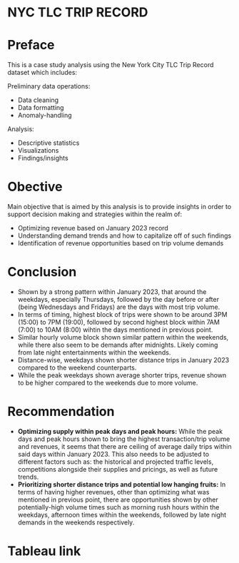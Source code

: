 # NYC TLC TRIP RECORD

# Preface
This is a case study analysis using the New York City TLC Trip Record dataset which includes:

Preliminary data operations:
- Data cleaning
- Data formatting
- Anomaly-handling

Analysis:
- Descriptive statistics
- Visualizations
- Findings/insights

# Obective
Main objective that is aimed by this analysis is to provide insights in order to support decision making and strategies within the realm of: 
- Optimizing revenue based on January 2023 record 
- Understanding demand trends and how to capitalize off of such findings
- Identification of revenue opportunities based on trip volume demands

# Conclusion
- Shown by a strong pattern within January 2023, that around the weekdays, especially Thursdays, followed by the day before or after (being Wednesdays and Fridays) are the days with most trip volume.
- In terms of timing, highest block of trips were shown to be around 3PM (15:00) to 7PM (19:00), followed by second highest block within 7AM (7:00) to 10AM (8:00) wihtin the days mentioned in previous point.
- Similar hourly volume block shown similar pattern within the weekends, while there also seem to be demands after midnights. Likely coming from late night entertainments within the weekends.
- Distance-wise, weekdays shown shorter distance trips in January 2023 compared to the weekend counterparts.
- While the peak weekdays shown average shorter trips, revenue shown to be higher compared to the weekends due to more volume.

# Recommendation
- **Optimizing supply within peak days and peak hours:** While the peak days and peak hours shown to bring the highest transaction/trip volume and revenues, it seems that there are ceiling of average daily trips within said days within January 2023. This also needs to be adjusted to different factors such as: the historical and projected traffic levels, competitions alongside their supplies and pricings, as well as future trends.
- **Prioritizing shorter distance trips and potential low hanging fruits:** In terms of having higher revenues, other than optimizing what was mentioned in previous point, there are opportunities shown by other potentially-high volume times such as morning rush hours within the weekdays, afternoon times within the weekends, followed by late night demands in the weekends respectively.

# Tableau link
